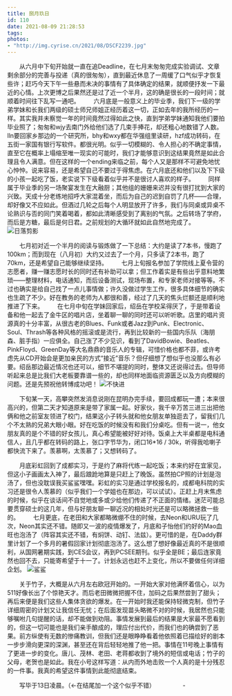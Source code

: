 ```yaml
---
title: 捌月玖日
id: 110
date: 2021-08-09 21:28:53
tags:
photos:
- "http://img.cyrise.cn/2021/08/DSCF2239.jpg"
---
```


　　从六月中下旬开始就一直在追Deadline，在七月末匆匆完成实验调试、文章剩余部分的完善与投递（真的很匆匆），直到最近休息了一周缓了口气似乎才恢复些许；赶巧今天下午一些悬而未决的事情有了具体确定的结果，就顺便抒发一下最近的心情。上次更博之后果然还是过了近一个半月，这的确是很长的一段时间；就顺着时间往下乱写一通吧。
　　六月底是一般意义上的毕业季，我们下一级的学弟学妹和长我们两级的硕士师兄师姐正经历着这一切，正如去年的我所经历的一样。其实我并未察觉一年的时间竟然过得如此之快，直到学弟学妹通知我他们要拍毕业照了；匆匆和wjy去南门外给他们选了几束手捧花，却还粗心地数错了人数。lln要回家乡那边的一个研究所，bhy和wxy都在华强组里读研，hzf成功转码，在五街一家国有银行写软件。都很光明。似乎一切模糊的、令人担心的不确定事情，直至它在概率上塌缩至唯一现实的可能时，我们才能够意识到这结果竟然是如此合理且令人满意。但在这样的一个ending来临之前，每个人又是那样不可避免地忧心忡忡。说来容易，还是希望自己不要过于得焦虑。在六月底还和他们以及下下级的小孩一起吃了饭，老实说下下级看着似乎并不是很讨人喜欢的样子。
　　同样属于毕业季的另一场聚宴发生在大融厨；其他组的姗姗来迟并没有很打扰到大家的兴致。天成十分老练地招呼大家混着坐，而后为自己的迟到自罚了几杯——合理，却好像又不应如此。但酒过几轮之后每个人明显放开了许多，我们与同桌或异桌不论熟识与否的同门笑着喝着，都如此清晰感受到了离别的气氛。之后转场了学府，而后是方糖，最后是何日君。之前规划的大循环就如此自然地完成了。
![日落剪影](http://img.cyrise.cn/2021/08/DSCF2429_Edit.jpg)

　　七月初对近一个半月的阅读与锻炼做了一下总结：大约是读了7本书，慢跑了100km；而到现在（八月初）大约又过去了一个月，只多读了2本书，跑了70km，还是希望自己能够继续坚持。
　　七月上旬报名参加了学院线上夏令营的志愿者，赚一赚志愿时长的同时还有补助可以拿；但工作着实是有些出乎意料地繁琐——整理材料，电话通知，而后设备测试，现场布置，和专家老师对接等等。不过也确实是给自己找了一点儿事情做；许久没做过学生工作，很多具体细节的确实也生疏了不少。好在教务的老师为人都很和善，经过了几天的焦头烂额还是顺利地推进了下来。
　　在七月中旬在学妹回家后，绍岳在学校呆得厌了，于是带着设备和他一起去了金牛区的唱片店，坐着聊一聊的同时还可以听听歌。店里的唱片资源真的十分丰富，从很古老的Blues、Funk或者Jazz到Punk、Electronic、Soul、Thrash等各种风格的摇滚或是流行，再到比较新的一些国内乐队（海朋森、脏手指）一应俱全。自己涨了不少见识，看到了DavidBowie、Beatles、PinkFloyd、GreenDay等大名鼎鼎的音乐人的专辑，可惜价格也都不菲，或许考虑先从CD开始会是更加亲民的方式“接近”音乐？但仔细想了想似乎也没那么有必要。绍岳那边最近情况也还可以，细节不堪提的同时，整体又还说得过去。但导师听起来总是比我们大老板要靠谱一些的，却也同样地面临资源匮乏以及方向模糊的问题。还是先预祝他转博成功吧！
![不快进](http://img.cyrise.cn/2021/08/DSCF2355_Edit.jpg)

　　下旬某一天，高攀突然发消息说刚在昆明办完手续，要回成都玩一遭；本来很高兴的，但第二天才知道原来是带了家属一起。好家伙，我千辛万苦三进三出把他俩和他之前室友领进了校门，结果这小子转头就和他女朋友单独逛去了，留我们几个不太熟的兄弟大眼小眼。好在吃饭的时候没有和我们分桌吃。但有一说一，他女朋友真的是个不错的好女孩儿，真心希望能被好好对待。饭桌上大半桌都是电科通信人，且几乎都在转码的路上，张口字节华为，闭口16*16 / 30k，听得我哈喇子都快流下来了。羡慕啊，太羡慕了；又想转码了。

　　月底彩虹回到了成都实习，于是约了麻将代练一起吃饭；本来约好在宜家见，但这小子画画太入神了，最后踉跄地算是只赶上了晚饭。虽然拍CP照的计划是泡汤了，但也没耽误我买鲨鲨嘿嘿。彩虹的实习是通过学校报名的，成都电科院的实习还是很令人羡慕的（似乎我们一个学姐也在那边，可以试试）。正赶上月末焦虑的时候，似乎在谈话间不自觉地或多或少给他们传递了不正面的情绪。迷茫可能总要贯穿硕士的这几年，但与好朋友聊一聊近况的相处时光还是可以略微拯救一些的。
　　七月更底，在老田和大家都略微绷不住的时候，去Neon和URU玩了几次，Neon其实还不错。随即又一波的疫情爆发了，月底和子怡他们约好的Mao血旺也泡汤了（阵容其实还不错，有焖饼、动钉、法兹）。更可惜的是，在Daddy群里计划了一个多月的暑假回家计划彻底泡汤了。这么想了想好像最近真的不是很顺利，从国网暑期实践，到CES会议，再到PCSEE期刊。似乎全是BE；最后连家竟然也回不去，只能寄希望于十一了。计划永远也赶不上变化，所以不要做任何详细企划。
![鲨鲨](http://img.cyrise.cn/2021/08/DSCF2422_Edit.jpg)

　　关于竹子，大概是从六月左右欧冠开始的。一开始大家对他满怀着信心，以为511好像长出了个惊艳天才。而后老田微微把握不住，加码之后果然尝到了甜头；再后来便是我们这些人集体贪欲的爆发。在一开始时我还能保持轻微克制，但竹子详细周密的计划又让我信任无忧；在后面发现苗头略微不对的时候，我居然也只能够嘱咐几句提醒的话，却不能做到劝阻。事情发展到最后的结果是大家最不愿看到的，但这一切可能也是我们亲手酿成的，理应付出代价，而我们也的确尝到了恶果。前方纵使有无数的惨痛教训，但我们还是眼睁睁看着他依照着已描绘好的剧本一步步滑向更深的深渊，甚至还在背后轻轻地推了他一把。事情在11号晚上事情有了更进一步的变化。唐儿、茂林、老田、老蒋都收到了境外的短信或电话；竹子的父母，老贺也是如此。我在小号这样写道：从内而外地击败一个人真的是十分残忍的一件事。我真的希望这件事情到此能彻底结束。
　　

　　写毕于13日凌晨。（←在结尾加一个这个似乎不错）
　　
　　-